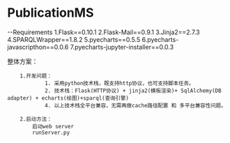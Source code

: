 # PublicationMS
--Requirements
  1.Flask==0.10.1
  2.Flask-Mail==0.9.1
  3.Jinja2==2.7.3
  4.SPARQLWrapper==1.8.2
  5.pyecharts==0.5.5
  6.pyecharts-javascripthon==0.0.6
  7.pyecharts-jupyter-installer==0.0.3

整体方案：

        1.开发问题：
                1. 采用python技术栈，既支持http协议，也可支持脚本任务。
                2. 技术栈：Flask(HTTP协议) + jinja2(模板渲染)+ SqlAlchemy(DB adapter) + echarts(绘图)+sparql(查询引擎)
                4. 以上技术栈全平台兼容，无需再做cache路径配置 和 多平台兼容性问题。

        2.启动方法：
            启动web server
            runServer.py